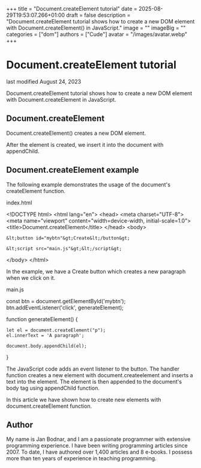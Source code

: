 +++
title = "Document.createElement tutorial"
date = 2025-08-29T19:53:07.266+01:00
draft = false
description = "Document.createElement tutorial shows how to create a new DOM element with Document.createElement() in JavaScript."
image = ""
imageBig = ""
categories = ["dom"]
authors = ["Cude"]
avatar = "/images/avatar.webp"
+++

# Document.createElement tutorial

last modified August 24, 2023

Document.createElement tutorial shows how to create a new DOM element with
Document.createElement in JavaScript.

 

## Document.createElement

Document.createElement() creates a new DOM element. 

After the element is created, we insert it into the document with appendChild.

## Document.createElement example

The following example demonstrates the usage of the document's createElement
function.

index.html
  

&lt;!DOCTYPE html&gt;
&lt;html lang="en"&gt;
&lt;head&gt;
    &lt;meta charset="UTF-8"&gt;
    &lt;meta name="viewport" content="width=device-width, initial-scale=1.0"&gt;
    &lt;title&gt;Document.createElement&lt;/title&gt;
&lt;/head&gt;
&lt;body&gt;

    &lt;button id="mybtn"&gt;Create&lt;/button&gt;
    
    &lt;script src="main.js"&gt;&lt;/script&gt;

&lt;/body&gt;
&lt;/html&gt;

In the example, we have a Create button which creates a new paragraph
when we click on it.

main.js
  

const btn = document.getElementById('mybtn');
btn.addEventListener('click', generateElement);

function generateElement() {

    let el = document.createElement("p");
    el.innerText = 'A paragraph';

    document.body.appendChild(el);
}

The JavaScript code adds an event listener to the button. The handler function
creates a new element with document.createelement
and inserts a text into the element. The element is then appended to the 
document's body tag using appendChild function.

In this article we have shown how to create new elements with
document.createElement function.

## Author

My name is Jan Bodnar, and I am a passionate programmer with extensive
programming experience. I have been writing programming articles since 2007.
To date, I have authored over 1,400 articles and 8 e-books. I possess more
than ten years of experience in teaching programming.